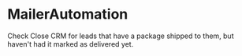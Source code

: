 # MailerAutomation

Check Close CRM for leads that have a package shipped to them, but haven't had it marked as delivered yet.

